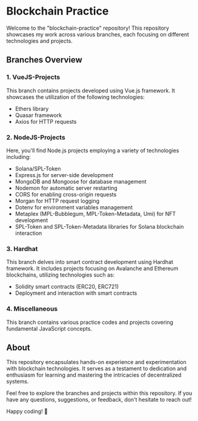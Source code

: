 # Blockchain Practice

Welcome to the "blockchain-practice" repository! This repository showcases my work across various branches, each focusing on different technologies and projects.

## Branches Overview

### 1. VueJS-Projects
This branch contains projects developed using Vue.js framework. It showcases the utilization of the following technologies:
- Ethers library
- Quasar framework
- Axios for HTTP requests

### 2. NodeJS-Projects
Here, you'll find Node.js projects employing a variety of technologies including:
- Solana/SPL-Token
- Express.js for server-side development
- MongoDB and Mongoose for database management
- Nodemon for automatic server restarting
- CORS for enabling cross-origin requests
- Morgan for HTTP request logging
- Dotenv for environment variables management
- Metaplex (MPL-Bubblegum, MPL-Token-Metadata, Umi) for NFT development
- SPL-Token and SPL-Token-Metadata libraries for Solana blockchain interaction

### 3. Hardhat
This branch delves into smart contract development using Hardhat framework. It includes projects focusing on Avalanche and Ethereum blockchains, utilizing technologies such as:
- Solidity smart contracts (ERC20, ERC721)
- Deployment and interaction with smart contracts

### 4. Miscellaneous
This branch contains various practice codes and projects covering fundamental JavaScript concepts.

## About
This repository encapsulates hands-on experience and experimentation with blockchain technologies. It serves as a testament to dedication and enthusiasm for learning and mastering the intricacies of decentralized systems.

Feel free to explore the branches and projects within this repository. If you have any questions, suggestions, or feedback, don't hesitate to reach out!

Happy coding! 🚀

